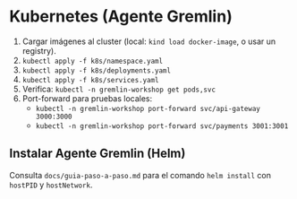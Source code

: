 # Kubernetes (Agente Gremlin)

1) Cargar imágenes al cluster (local: `kind load docker-image`, o usar un registry).
2) `kubectl apply -f k8s/namespace.yaml`
3) `kubectl apply -f k8s/deployments.yaml`
4) `kubectl apply -f k8s/services.yaml`
5) Verifica: `kubectl -n gremlin-workshop get pods,svc`
6) Port-forward para pruebas locales:
   - `kubectl -n gremlin-workshop port-forward svc/api-gateway 3000:3000`
   - `kubectl -n gremlin-workshop port-forward svc/payments 3001:3001`

## Instalar Agente Gremlin (Helm)
Consulta `docs/guia-paso-a-paso.md` para el comando `helm install` con `hostPID` y `hostNetwork`.
